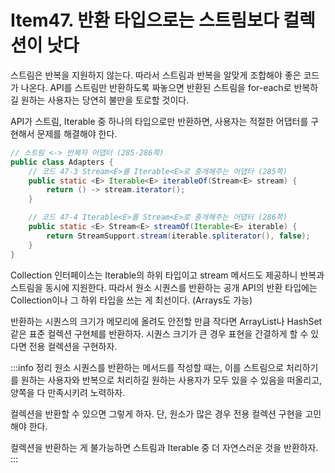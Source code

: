 # Item47. 반환 타입으로는 스트림보다 컬렉션이 낫다

스트림은 반복을 지원하지 않는다. 따라서 스트림과 반복을 알맞게 조합해야 좋은 코드가 나온다. API를 스트림만 반환하도록 짜놓으면 반환된 스트림을 for-each로 반복하길 원하는 사용자는 당연히 불만을 토로할 것이다.

API가 스트림, Iterable 중 하나의 타입으로만 반환하면, 사용자는 적절한 어댑터를 구현해서 문제를 해결해야 한다.
```java
// 스트림 <-> 반복자 어댑터 (285-286쪽)
public class Adapters {
    // 코드 47-3 Stream<E>를 Iterable<E>로 중개해주는 어댑터 (285쪽)
    public static <E> Iterable<E> iterableOf(Stream<E> stream) {
        return () -> stream.iterator();
    }

    // 코드 47-4 Iterable<E>를 Stream<E>로 중개해주는 어댑터 (286쪽)
    public static <E> Stream<E> streamOf(Iterable<E> iterable) {
        return StreamSupport.stream(iterable.spliterator(), false);
    }
}
```
Collection 인터페이스는 Iterable의 하위 타입이고 stream 메서드도 제공하니 반복과 스트림을 동시에 지원한다. 따라서 원소 시퀀스를 반환하는 공개 API의 반환 타입에는 Collection이나 그 하위 타입을 쓰는 게 최선이다. (Arrays도 가능)

반환하는 시퀀스의 크기가 메모리에 올려도 안전할 만큼 작다면 ArrayList나 HashSet 같은 표준 컬렉션 구현체를 반환하자. 시퀀스 크기가 큰 경우 표현을 간결하게 할 수 있다면 전용 컬렉션을 구현하자.

:::info 정리
원소 시퀀스를 반환하는 메서드를 작성할 때는, 이를 스트림으로 처리하기를 원하는 사용자와 반복으로 처리하길 원하는 사용자가 모두 있을 수 있음을 떠올리고, 양쪽을 다 만족시키려 노력하자.

컬렉션을 반환할 수 있으면 그렇게 하자. 단, 원소가 많은 경우 전용 컬렉션 구현을 고민해야 한다.

컬렉션을 반환하는 게 불가능하면 스트림과 Iterable 중 더 자연스러운 것을 반환하자.
:::
